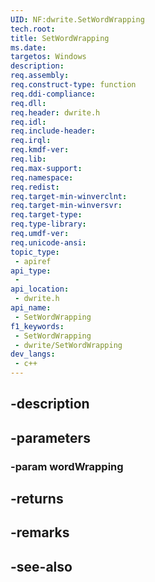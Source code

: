 ```yaml
---
UID: NF:dwrite.SetWordWrapping
tech.root: 
title: SetWordWrapping
ms.date: 
targetos: Windows
description: 
req.assembly: 
req.construct-type: function
req.ddi-compliance: 
req.dll: 
req.header: dwrite.h
req.idl: 
req.include-header: 
req.irql: 
req.kmdf-ver: 
req.lib: 
req.max-support: 
req.namespace: 
req.redist: 
req.target-min-winverclnt: 
req.target-min-winversvr: 
req.target-type: 
req.type-library: 
req.umdf-ver: 
req.unicode-ansi: 
topic_type:
 - apiref
api_type:
 - 
api_location:
 - dwrite.h
api_name:
 - SetWordWrapping
f1_keywords:
 - SetWordWrapping
 - dwrite/SetWordWrapping
dev_langs:
 - c++
---
```


## -description

## -parameters

### -param wordWrapping

## -returns

## -remarks

## -see-also

